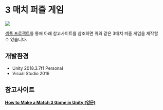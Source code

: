 # 3 매치 퍼즐 게임

![](https://user-images.githubusercontent.com/18680116/70138267-4339e680-16d3-11ea-8a15-c325b72d3d3d.gif)



[샘플 프로젝트](https://koenig-media.raywenderlich.com/uploads/2017/01/Match-3-Game-Starter.zip)를 통해 아래 참고사이트를 참조하면 위와 같은 3매치 퍼즐 게임을 제작할 수 있습니다.



## 개발환경

- Unity 2018.3.7f1 Personal
- Visual Studio 2019



## 참고사이트

[**How to Make a Match 3 Game in Unity (영문)**](https://www.raywenderlich.com/673-how-to-make-a-match-3-game-in-unity)

